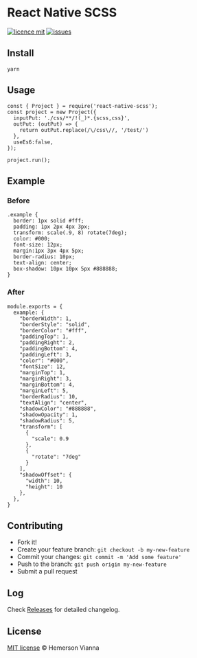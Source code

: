 # React Native SCSS

[![licence mit](https://img.shields.io/badge/license-MIT-blue.svg?style=flat-square)](http://hemersonvianna.mit-license.org/)
[![issues](https://img.shields.io/github/issues/descco-group/react-native-scss.svg?style=flat-square)](https://github.com/descco-group/react-native-scss/issues)

## Install

```
yarn
```

## Usage

```
const { Project } = require('react-native-scss');
const project = new Project({
  inputPut: './css/**/!(_)*.{scss,css}',
  outPut: (outPut) => {
    return outPut.replace(/\/css\//, '/test/')
  },
  useEs6:false,
});

project.run();
```

## Example

### Before

```
.example {
  border: 1px solid #fff;
  padding: 1px 2px 4px 3px;
  transform: scale(.9, 8) rotate(7deg);
  color: #000;
  font-size: 12px;
  margin:1px 3px 4px 5px;
  border-radius: 10px;
  text-align: center;
  box-shadow: 10px 10px 5px #888888;
}
```

### After

```
module.exports = {
  example: {
    "borderWidth": 1,
    "borderStyle": "solid",
    "borderColor": "#fff",
    "paddingTop": 1,
    "paddingRight": 2,
    "paddingBottom": 4,
    "paddingLeft": 3,
    "color": "#000",
    "fontSize": 12,
    "marginTop": 1,
    "marginRight": 3,
    "marginBottom": 4,
    "marginLeft": 5,
    "borderRadius": 10,
    "textAlign": "center",
    "shadowColor": "#888888",
    "shadowOpacity": 1,
    "shadowRadius": 5,
    "transform": [
      {
        "scale": 0.9
      },
      {
        "rotate": "7deg"
      }
    ],
    "shadowOffset": {
      "width": 10,
      "height": 10
    },
  },
}
```

## Contributing

- Fork it!
- Create your feature branch: `git checkout -b my-new-feature`
- Commit your changes: `git commit -m 'Add some feature'`
- Push to the branch: `git push origin my-new-feature`
- Submit a pull request

## Log

Check [Releases](https://github.com/descco-group/react-native-scss/releases) for detailed changelog.

## License

[MIT license](http://hemersonvianna.mit-license.org/) © Hemerson Vianna
